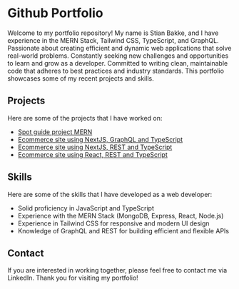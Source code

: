 # Github Portfolio

Welcome to my portfolio repository! My name is Stian Bakke, and I have experience in the MERN Stack, Tailwind CSS, TypeScript, and GraphQL. Passionate about creating efficient and dynamic web applications that solve real-world problems. Constantly seeking new challenges and opportunities to learn and grow as a developer. Committed to writing clean, maintainable code that adheres to best practices and industry standards. This portfolio showcases some of my recent projects and skills.

## Projects

Here are some of the projects that I have worked on:

- [Spot guide project MERN](https://github.com/AcePizza/MERN-Stack-Project-SpotCheck)
- [Ecommerce site using NextJS, GraphQL and TypeScript](https://github.com/AcePizza/NextJSFinal)
- [Ecommerce site using NextJS, REST and TypeScript](https://github.com/AcePizza/Fakestore-NEXTjs-TypeScript)
- [Ecommerce site using React, REST and TypeScript](https://github.com/AcePizza/Fakestore-React-TypeScript)

## Skills

Here are some of the skills that I have developed as a web developer:

- Solid proficiency in JavaScript and TypeScript
- Experience with the MERN Stack (MongoDB, Express, React, Node.js)
- Experience in Tailwind CSS for responsive and modern UI design
- Knowledge of GraphQL and REST for building efficient and flexible APIs

## Contact

If you are interested in working together, please feel free to contact me via LinkedIn. Thank you for visiting my portfolio!



